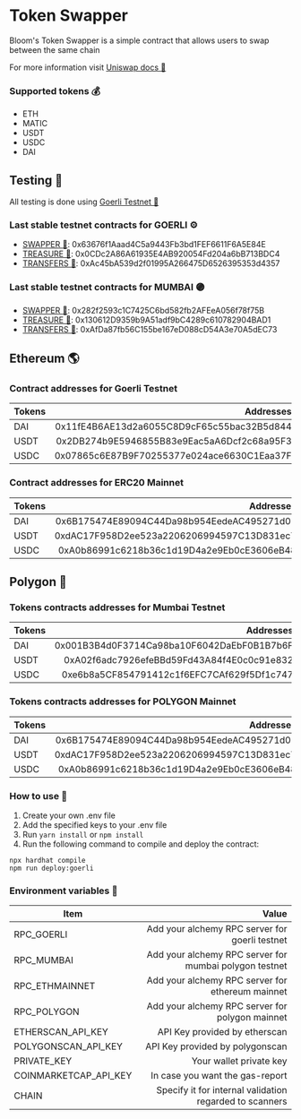 # Token Swapper

Bloom's Token Swapper is a simple contract that allows users to swap between the same chain

For more information visit [Uniswap docs 🦄](https://docs.uniswap.org/)

### Supported tokens 💰

-   ETH
-   MATIC
-   USDT
-   USDC
-   DAI

## Testing 🧪

All testing is done using [Goerli Testnet 🔗](https://goerli.etherscan.io/)

### Last stable testnet contracts for GOERLI ⚙️

-   [SWAPPER 🔄](https://goerli.etherscan.io/address/0x63676f1Aaad4C5a9443Fb3bd1FEF6611F6A5E84E): 0x63676f1Aaad4C5a9443Fb3bd1FEF6611F6A5E84E
-   [TREASURE 🤑](https://goerli.etherscan.io/address/0x0CDc2A86A61935E4AB920054Fd204a6bB713BDC4): 0x0CDc2A86A61935E4AB920054Fd204a6bB713BDC4
-   [TRANSFERS 💸](https://goerli.etherscan.io/address/0xAc45bA539d2f01995A266475D6526395353d4357): 0xAc45bA539d2f01995A266475D6526395353d4357

### Last stable testnet contracts for MUMBAI 🟣

-   [SWAPPER 🔄](https://mumbai.polygonscan.com/address/0x282f2593c1C7425C6bd582fb2AFEeA056f78f75B): 0x282f2593c1C7425C6bd582fb2AFEeA056f78f75B
-   [TREASURE 🤑](https://mumbai.polygonscan.com/address/0x130612d9359b9a51adf9bc4289c610782904bad1): 0x130612D9359b9A51adf9bC4289c610782904BAD1
-   [TRANSFERS 💸](https://mumbai.polygonscan.com/address/0xAfDa87fb56C155be167eD088cD54A3e70A5dEC73): 0xAfDa87fb56C155be167eD088cD54A3e70A5dEC73

## Ethereum 🌎

### Contract addresses for Goerli Testnet

| Tokens |                                  Addresses |
| ------ | -----------------------------------------: |
| DAI    | 0x11fE4B6AE13d2a6055C8D9cF65c55bac32B5d844 |
| USDT   | 0x2DB274b9E5946855B83e9Eac5aA6Dcf2c68a95F3 |
| USDC   | 0x07865c6E87B9F70255377e024ace6630C1Eaa37F |

### Contract addresses for ERC20 Mainnet

| Tokens |                                  Addresses |
| ------ | -----------------------------------------: |
| DAI    | 0x6B175474E89094C44Da98b954EedeAC495271d0F |
| USDT   | 0xdAC17F958D2ee523a2206206994597C13D831ec7 |
| USDC   | 0xA0b86991c6218b36c1d19D4a2e9Eb0cE3606eB48 |

## Polygon 🔮

### Tokens contracts addresses for Mumbai Testnet

| Tokens |                                  Addresses |
| ------ | -----------------------------------------: |
| DAI    | 0x001B3B4d0F3714Ca98ba10F6042DaEbF0B1B7b6F |
| USDT   | 0xA02f6adc7926efeBBd59Fd43A84f4E0c0c91e832 |
| USDC   | 0xe6b8a5CF854791412c1f6EFC7CAf629f5Df1c747 |

### Tokens contracts addresses for POLYGON Mainnet

| Tokens |                                  Addresses |
| ------ | -----------------------------------------: |
| DAI    | 0x6B175474E89094C44Da98b954EedeAC495271d0F |
| USDT   | 0xdAC17F958D2ee523a2206206994597C13D831ec7 |
| USDC   | 0xA0b86991c6218b36c1d19D4a2e9Eb0cE3606eB48 |

### How to use 🤔

1.  Create your own .env file
2.  Add the specified keys to your .env file
3.  Run `yarn install` or `npm install`
4.  Run the following command to compile and deploy the contract:

```shell
npx hardhat compile
npm run deploy:goerli
```

### Environment variables 📝

| Item                  |                                                   Value |
| --------------------- | ------------------------------------------------------: |
| RPC_GOERLI            |          Add your alchemy RPC server for goerli testnet |
| RPC_MUMBAI            |  Add your alchemy RPC server for mumbai polygon testnet |
| RPC_ETHMAINNET        |        Add your alchemy RPC server for ethereum mainnet |
| RPC_POLYGON           |         Add your alchemy RPC server for polygon mainnet |
| ETHERSCAN_API_KEY     |                           API Key provided by etherscan |
| POLYGONSCAN_API_KEY   |                         API Key provided by polygonscan |
| PRIVATE_KEY           |                                 Your wallet private key |
| COINMARKETCAP_API_KEY |                         In case you want the gas-report |
| CHAIN                 | Specify it for internal validation regarded to scanners |
